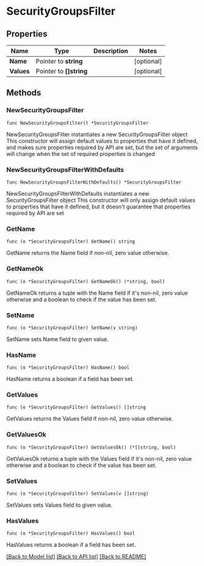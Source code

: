 # SecurityGroupsFilter

## Properties

Name | Type | Description | Notes
------------ | ------------- | ------------- | -------------
**Name** | Pointer to **string** |  | [optional] 
**Values** | Pointer to **[]string** |  | [optional] 

## Methods

### NewSecurityGroupsFilter

`func NewSecurityGroupsFilter() *SecurityGroupsFilter`

NewSecurityGroupsFilter instantiates a new SecurityGroupsFilter object
This constructor will assign default values to properties that have it defined,
and makes sure properties required by API are set, but the set of arguments
will change when the set of required properties is changed

### NewSecurityGroupsFilterWithDefaults

`func NewSecurityGroupsFilterWithDefaults() *SecurityGroupsFilter`

NewSecurityGroupsFilterWithDefaults instantiates a new SecurityGroupsFilter object
This constructor will only assign default values to properties that have it defined,
but it doesn't guarantee that properties required by API are set

### GetName

`func (o *SecurityGroupsFilter) GetName() string`

GetName returns the Name field if non-nil, zero value otherwise.

### GetNameOk

`func (o *SecurityGroupsFilter) GetNameOk() (*string, bool)`

GetNameOk returns a tuple with the Name field if it's non-nil, zero value otherwise
and a boolean to check if the value has been set.

### SetName

`func (o *SecurityGroupsFilter) SetName(v string)`

SetName sets Name field to given value.

### HasName

`func (o *SecurityGroupsFilter) HasName() bool`

HasName returns a boolean if a field has been set.

### GetValues

`func (o *SecurityGroupsFilter) GetValues() []string`

GetValues returns the Values field if non-nil, zero value otherwise.

### GetValuesOk

`func (o *SecurityGroupsFilter) GetValuesOk() (*[]string, bool)`

GetValuesOk returns a tuple with the Values field if it's non-nil, zero value otherwise
and a boolean to check if the value has been set.

### SetValues

`func (o *SecurityGroupsFilter) SetValues(v []string)`

SetValues sets Values field to given value.

### HasValues

`func (o *SecurityGroupsFilter) HasValues() bool`

HasValues returns a boolean if a field has been set.


[[Back to Model list]](../README.md#documentation-for-models) [[Back to API list]](../README.md#documentation-for-api-endpoints) [[Back to README]](../README.md)


